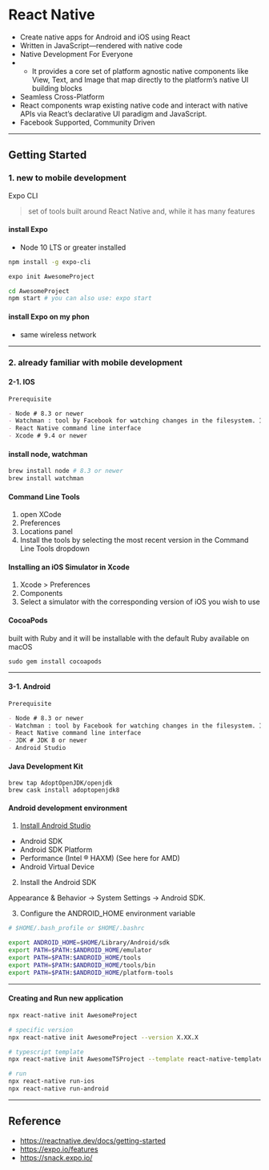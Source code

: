 # React Native

- Create native apps for Android and iOS using React
- Written in JavaScript—rendered with native code
- Native Development For Everyone
- - It provides a core set of platform agnostic native components like View, Text, and Image that map directly to the platform’s native UI building blocks
- Seamless Cross-Platform
- React components wrap existing native code and interact with native APIs via React’s declarative UI paradigm and JavaScript.
- Facebook Supported, Community Driven

---

## Getting Started

### 1. new to mobile development

Expo CLI

> set of tools built around React Native and, while it has many features

#### install Expo

- Node 10 LTS or greater installed

```bash
npm install -g expo-cli

expo init AwesomeProject

cd AwesomeProject
npm start # you can also use: expo start
```

#### install Expo on my phon

- same wireless network

---

### 2. already familiar with mobile development

#### 2-1. IOS

```md
Prerequisite

- Node # 8.3 or newer
- Watchman : tool by Facebook for watching changes in the filesystem. It is highly recommended you install it for better performance.
- React Native command line interface
- Xcode # 9.4 or newer
```

#### install node, watchman

```bash
brew install node # 8.3 or newer
brew install watchman
```

#### Command Line Tools

1. open XCode
2. Preferences
3. Locations panel
4. Install the tools by selecting the most recent version in the Command Line Tools dropdown

#### Installing an iOS Simulator in Xcode

1. Xcode > Preferences
2. Components
3. Select a simulator with the corresponding version of iOS you wish to use

#### CocoaPods

built with Ruby and it will be installable with the default Ruby available on macOS

```
sudo gem install cocoapods
```

---

#### 3-1. Android

```md
Prerequisite

- Node # 8.3 or newer
- Watchman : tool by Facebook for watching changes in the filesystem. It is highly recommended you install it for better performance.
- React Native command line interface
- JDK # JDK 8 or newer
- Android Studio
```

#### Java Development Kit

```
brew tap AdoptOpenJDK/openjdk
brew cask install adoptopenjdk8
```

#### Android development environment

1. [Install Android Studio](https://developer.android.com/studio/index.html)

- Android SDK
- Android SDK Platform
- Performance (Intel ® HAXM) (See here for AMD)
- Android Virtual Device

2. Install the Android SDK

Appearance & Behavior → System Settings → Android SDK.

3. Configure the ANDROID_HOME environment variable

```bash
# $HOME/.bash_profile or $HOME/.bashrc

export ANDROID_HOME=$HOME/Library/Android/sdk
export PATH=$PATH:$ANDROID_HOME/emulator
export PATH=$PATH:$ANDROID_HOME/tools
export PATH=$PATH:$ANDROID_HOME/tools/bin
export PATH=$PATH:$ANDROID_HOME/platform-tools
```

---

#### Creating and Run new application

```bash
npx react-native init AwesomeProject

# specific version
npx react-native init AwesomeProject --version X.XX.X

# typescript template
npx react-native init AwesomeTSProject --template react-native-template-typescript

# run
npx react-native run-ios
npx react-native run-android
```

---

## Reference

- https://reactnative.dev/docs/getting-started
- https://expo.io/features
- https://snack.expo.io/

```

```
